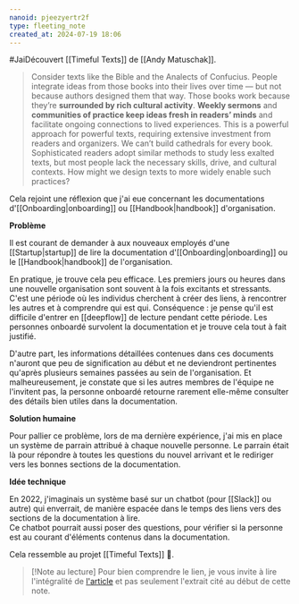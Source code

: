 ```yaml
---
nanoid: pjeezyertr2f
type: fleeting_note
created_at: 2024-07-19 18:06
---
```

#JaiDécouvert [[Timeful Texts]] de [[Andy Matuschak]].

> Consider texts like the Bible and the Analects of Confucius. People integrate ideas from those books into their lives over time — but not because authors designed them that way. Those books work because they’re **surrounded by rich cultural activity**.
> **Weekly sermons** and **communities of practice keep ideas fresh in readers’ minds** and facilitate ongoing connections to lived experiences. This is a powerful approach for powerful texts, requiring extensive investment from readers and organizers. We can’t build cathedrals for every book. Sophisticated readers adopt similar methods to study less exalted texts, but most people lack the necessary skills, drive, and cultural contexts. How might we design texts to more widely enable such practices?

Cela rejoint une réflexion que j'ai eue concernant les documentations d'[[Onboarding|onboarding]] ou [[Handbook|handbook]] d'organisation.

**Problème**

Il est courant de demander à aux nouveaux employés d'une [[Startup|startup]] de lire la documentation d'[[Onboarding|onboarding]] ou le [[Handbook|handbook]] de l'organisation.  

En pratique, je trouve cela peu efficace.
Les premiers jours ou heures dans une nouvelle organisation sont souvent à la fois excitants et stressants.
C'est une période où les individus cherchent à créer des liens, à rencontrer les autres et à comprendre qui est qui.
Conséquence : je pense qu'il est difficile d'entrer en [[deepflow]] de lecture pendant cette période. Les personnes onboardé survolent la documentation et je trouve cela tout à fait justifié.

D'autre part, les informations détaillées contenues dans ces documents n'auront que peu de signification au début et ne deviendront pertinentes qu'après plusieurs semaines passées au sein de l'organisation. Et malheureusement, je constate que si les autres membres de l'équipe ne l'invitent pas, la personne onboardé retourne rarement elle-même consulter des détails bien utiles dans la documentation.

**Solution humaine**

Pour pallier ce problème, lors de ma dernière expérience, j'ai mis en place un système de parrain attribué à chaque nouvelle personne. Le parrain était là pour répondre à toutes les questions du nouvel arrivant et le rediriger vers les bonnes sections de la documentation.

**Idée technique**

En 2022, j'imaginais un système basé sur un chatbot (pour [[Slack]] ou autre) qui enverrait, de manière espacée dans le temps des liens vers des sections de la documentation à lire.  
Ce chatbot pourrait aussi poser des questions, pour vérifier si la personne est au courant d'éléments contenus dans la documentation.

Cela ressemble au projet [[Timeful Texts]] 🤔.

>[!Note au lecture]
>Pour bien comprendre le lien, je vous invite à lire l'intégralité de [l'article](https://numinous.productions/timeful/) et pas seulement l'extrait cité au début de cette note.

